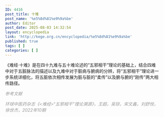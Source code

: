 ```yaml
---
ID: 4416
post_title: 十难
post_name: '%e5%8d%81%e9%9a%be'
author: Editor
post_date: 2025-08-03 14:32:54
layout: encyclopedia
link: 'http://kege.org.cn/encyclopedia/%e5%8d%81%e9%9a%be'
published: true
tags: [ ]
categories: [ ]
---
```

《难经·十难》是在四十九难与五十难论述的“五邪相干”理论的基础上，结合四难中对于五脏脉法的描述以及九难中对于脏病与腑病的分辨，将“五邪相干”理论进一步系统详细化，将五脏依次相传发展为脏与脏的“柔传”以及腑与腑的“刚传”两大相传路径。

<span style="color: #999999;"><em>参考文献</em></span>

<span style="color: #999999;"><em>环球中医药杂志《&lt;难经&gt;“五邪相干”理论溯源》，王超，吴琼，宋文鑫，刘舒悦，徐世杰，2022年10期</em></span>